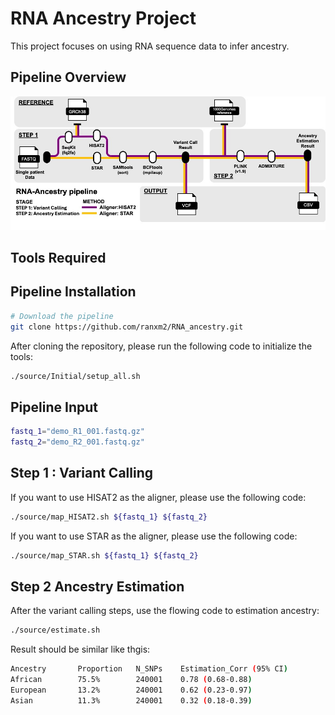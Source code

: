 # RNA Ancestry Project
This project focuses on using RNA sequence data to infer ancestry.

## Pipeline Overview
![Pipeline Overview](images/overview.jpg)

## Tools Required

## Pipeline Installation
```bash
# Download the pipeline
git clone https://github.com/ranxm2/RNA_ancestry.git
```

After cloning the repository, please run the following code to initialize the tools:

```bash
./source/Initial/setup_all.sh
```

##  Pipeline Input
```bash
fastq_1="demo_R1_001.fastq.gz"
fastq_2="demo_R2_001.fastq.gz"
```

## Step 1 : Variant Calling
If you want to use HISAT2 as the aligner, please use the following code:

```bash
./source/map_HISAT2.sh ${fastq_1} ${fastq_2}
```

If you want to use STAR as the aligner, please use the following code:

```bash
./source/map_STAR.sh ${fastq_1} ${fastq_2}
```

## Step 2  Ancestry Estimation

After the variant calling steps, use the flowing code to estimation ancestry:


```bash
./source/estimate.sh
```


Result should be similar like thgis:

```bash
Ancestry       Proportion   N_SNPs    Estimation_Corr (95% CI)
African        75.5%        240001    0.78 (0.68-0.88)
European       13.2%        240001    0.62 (0.23-0.97)
Asian          11.3%        240001    0.32 (0.18-0.39)


```
